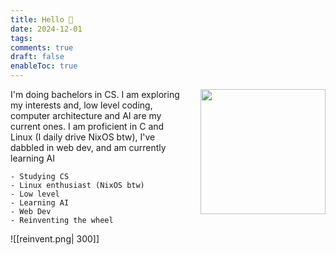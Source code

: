 ```yaml
---
title: Hello 👋
date: 2024-12-01
tags: 
comments: true
draft: false
enableToc: true
---
```

<html>
    <img style="width: 200px; float: right; margin-left: 20px;" src="../attachments/avatar.jpg">
</html>

I'm doing bachelors in CS. I am exploring my interests and, low level coding, computer architecture and AI are my current ones.
I am proficient in C and Linux (I daily drive NixOS btw), I've dabbled in web dev, and am currently learning AI



```
- Studying CS
- Linux enthusiast (NixOS btw)
- Low level
- Learning AI
- Web Dev
- Reinventing the wheel
```

![[reinvent.png| 300]]